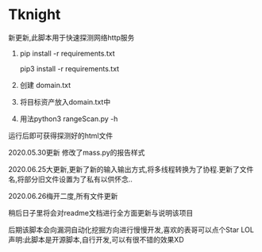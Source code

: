 # Tknight
新更新,此脚本用于快速探测网络http服务

1.  pip install -r requirements.txt

    pip3 install -r requirements.txt

2.  创建 domain.txt

3.  将目标资产放入domain.txt中

4.  用法python3 rangeScan.py -h

运行后即可获得探测好的html文件

2020.05.30更新
修改了mass.py的报告样式

2020.06.25大更新,更新了新的输入输出方式,将多线程转换为了协程.更新了文件名,将部分旧文件设置为了私有以供怀念..

2020.06.26梅开二度,所有文件更新

稍后日子里将会对readme文档进行全方面更新与说明该项目


后期该脚本会向漏洞自动化挖掘方向进行慢慢开发,喜欢的表哥可以点个Star   LOL
声明:此脚本是开源脚本,自行开发,可以有很不错的效果XD
